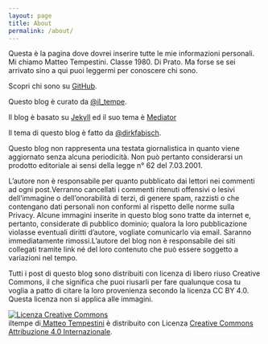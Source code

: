 ```yaml
---
layout: page
title: About
permalink: /about/
---
```


<p class="message">
Questa è la pagina dove dovrei inserire tutte le mie informazioni personali. Mi chiamo Matteo Tempestini. Classe 1980. Di Prato. 
Ma forse se sei arrivato sino a qui puoi leggermi per conoscere chi sono.
</p>

Scopri chi sono su [GitHub](https://github.com/iltempe).

Questo blog è curato da [@il_tempe](https://twitter.com/il_tempe).

Il blog è basato su <a href="http://jekyllrb.com" target="_blank">Jekyll</a> ed il suo tema è <a href="https://github.com/dirkfabisch/mediator" target="_blank">Mediator</a>

Il tema di questo blog è fatto da [@dirkfabisch](https://twitter.com/dirkfabisch).

Questo blog non rappresenta una testata giornalistica in quanto viene aggiornato senza alcuna periodicità.
Non può pertanto considerarsi un prodotto editoriale ai sensi della legge n° 62 del 7.03.2001.

L’autore non è responsabile per quanto pubblicato dai lettori nei commenti ad ogni post.Verranno cancellati i commenti ritenuti offensivi o lesivi dell’immagine o dell’onorabilità di terzi, di genere spam, razzisti o che contengano dati personali non conformi al rispetto delle norme sulla Privacy.
Alcune immagini inserite in questo blog sono tratte da internet e, pertanto, considerate di pubblico dominio; qualora la loro pubblicazione violasse eventuali diritti d’autore, vogliate comunicarlo via email. Saranno immediatamente rimossi.L’autore del blog non è responsabile dei siti collegati tramite link né del loro contenuto che può essere soggetto a variazioni nel tempo.

<p class="message">
Tutti i post di questo blog sono distribuiti con licenza di libero riuso Creative Commons, il che significa che puoi riusarli per fare qualunque cosa tu voglia a patto di citare la loro provenienza secondo la licenza CC BY 4.0. Questa licenza non si applica alle immagini.
</p>

<a rel="license" href="http://creativecommons.org/licenses/by/4.0/"><img alt="Licenza Creative Commons" style="border-width:0" src="https://i.creativecommons.org/l/by/4.0/88x31.png" /></a><br /><span xmlns:dct="http://purl.org/dc/terms/" property="dct:title">iltempe</span> di<a xmlns:cc="http://creativecommons.org/ns#" href="https://github.com/iltempe/iltempe.github.io/tree/master/_posts" property="cc:attributionName" rel="cc:attributionURL"> Matteo Tempestini</a> è distribuito con Licenza <a rel="license" href="http://creativecommons.org/licenses/by/4.0/">Creative Commons Attribuzione 4.0 Internazionale</a>.
